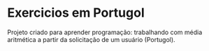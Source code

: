# Exercicios em Portugol

Projeto criado para aprender programação: trabalhando com média aritmética a partir da solicitação de um usuário (Portugol).
